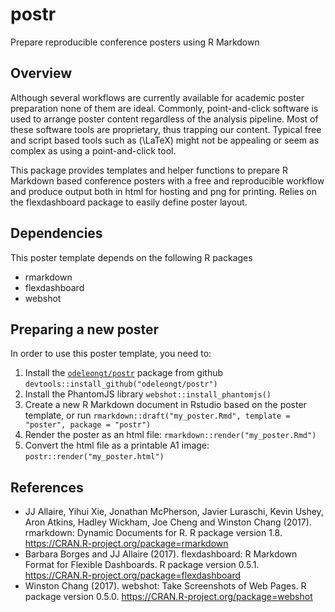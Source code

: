 
# postr

Prepare reproducible conference posters using R Markdown

## Overview

Although several workflows are currently available for academic poster
preparation none of them are ideal. Commonly, point-and-click software
is used to arrange poster content regardless of the analysis pipeline.
Most of these software tools are proprietary, thus trapping our content.
Typical free and script based tools such as \(\LaTeX\) might not be
appealing or seem as complex as using a point-and-click tool.

This package provides templates and helper functions to prepare R
Markdown based conference posters with a free and reproducible workflow
and produce output both in html for hosting and png for printing. Relies
on the flexdashboard package to easily define poster layout.

## Dependencies

This poster template depends on the following R packages

  - rmarkdown
  - flexdashboard
  - webshot

## Preparing a new poster

In order to use this poster template, you need to:

1.  Install the [`odeleongt/postr`](https://github.com/odeleongt/postr)
    package from github `devtools::install_github("odeleongt/postr")`
2.  Install the PhantomJS library `webshot::install_phantomjs()`
3.  Create a new R Markdown document in Rstudio based on the poster
    template, or run `rmarkdown::draft("my_poster.Rmd", template =
    "poster", package = "postr")`
4.  Render the poster as an html file:
    `rmarkdown::render("my_poster.Rmd")`
5.  Convert the html file as a printable A1 image:
    `postr::render("my_poster.html")`

## References

  - JJ Allaire, Yihui Xie, Jonathan McPherson, Javier Luraschi, Kevin
    Ushey, Aron Atkins, Hadley Wickham, Joe Cheng and Winston Chang
    (2017). rmarkdown: Dynamic Documents for R. R package version 1.8.
    <https://CRAN.R-project.org/package=rmarkdown>
  - Barbara Borges and JJ Allaire (2017). flexdashboard: R Markdown
    Format for Flexible Dashboards. R package version 0.5.1.
    <https://CRAN.R-project.org/package=flexdashboard>
  - Winston Chang (2017). webshot: Take Screenshots of Web Pages. R
    package version 0.5.0. <https://CRAN.R-project.org/package=webshot>
